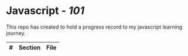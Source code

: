 # Javascript - *101*

This repo has created to hold a progress record to my javascript learning journey.

| # | Section | File |
| :-: | - | - |

